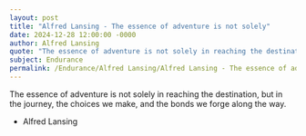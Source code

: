 ```yaml
---
layout: post
title: "Alfred Lansing - The essence of adventure is not solely"
date: 2024-12-28 12:00:00 -0000
author: Alfred Lansing
quote: "The essence of adventure is not solely in reaching the destination, but in the journey, the choices we make, and the bonds we forge along the way."
subject: Endurance
permalink: /Endurance/Alfred Lansing/Alfred Lansing - The essence of adventure is not solely
---
```


The essence of adventure is not solely in reaching the destination, but in the journey, the choices we make, and the bonds we forge along the way.

- Alfred Lansing
